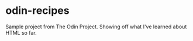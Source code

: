 # odin-recipes

Sample project from The Odin Project. Showing off what I've learned about HTML so far.